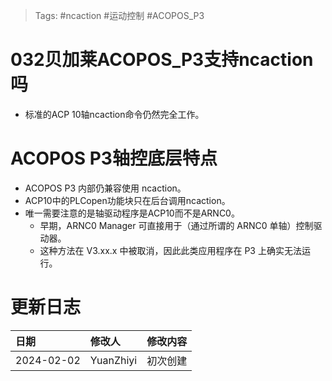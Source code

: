 > Tags: #ncaction #运动控制 #ACOPOS_P3

# 032贝加莱ACOPOS_P3支持ncaction吗

- 标准的ACP 10轴ncaction命令仍然完全工作。

# ACOPOS P3轴控底层特点

- ACOPOS P3 内部仍兼容使用 ncaction。
- ACP10中的PLCopen功能块只在后台调用ncaction。
- 唯一需要注意的是轴驱动程序是ACP10而不是ARNC0。
    - 早期，ARNC0 Manager 可直接用于（通过所谓的 ARNC0 单轴）控制驱动器。
    - 这种方法在 V3.xx.x 中被取消，因此此类应用程序在 P3 上确实无法运行。

# 更新日志

| 日期     | 修改人     | 修改内容     |
|:-----|:-----|:-----|
| 2024-02-02     | YuanZhiyi     | 初次创建     |
